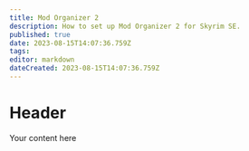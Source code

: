 ```yaml
---
title: Mod Organizer 2
description: How to set up Mod Organizer 2 for Skyrim SE.
published: true
date: 2023-08-15T14:07:36.759Z
tags: 
editor: markdown
dateCreated: 2023-08-15T14:07:36.759Z
---
```


# Header
Your content here